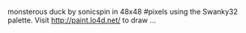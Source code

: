 monsterous duck by sonicspin in 48x48 #pixels using the Swanky32 palette. Visit http://paint.lo4d.net/ to draw ... 